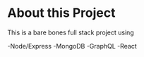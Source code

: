 # About this Project

This is a bare bones full stack project using

-Node/Express
-MongoDB
-GraphQL
-React
